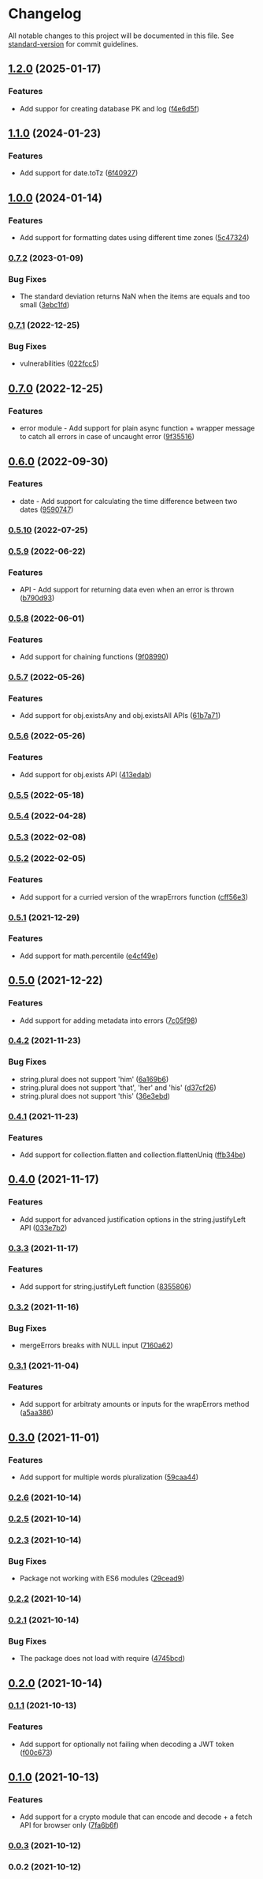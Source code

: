 # Changelog

All notable changes to this project will be documented in this file. See [standard-version](https://github.com/conventional-changelog/standard-version) for commit guidelines.

## [1.2.0](https://github.com/nicolasdao/puffy-core/compare/v1.1.0...v1.2.0) (2025-01-17)


### Features

* Add suppor for creating database PK and log ([f4e6d5f](https://github.com/nicolasdao/puffy-core/commit/f4e6d5f52d5d009d949670f5279081215c68a6c5))

## [1.1.0](https://github.com/nicolasdao/puffy-core/compare/v1.0.0...v1.1.0) (2024-01-23)


### Features

* Add support for date.toTz ([6f40927](https://github.com/nicolasdao/puffy-core/commit/6f40927ad5610bcfb12e0d975316a36c1ea471e5))

## [1.0.0](https://github.com/nicolasdao/puffy-core/compare/v0.7.2...v1.0.0) (2024-01-14)


### Features

* Add support for formatting dates using different time zones ([5c47324](https://github.com/nicolasdao/puffy-core/commit/5c4732495c45d53a3e910187cf327eea466affcf))

### [0.7.2](https://github.com/nicolasdao/puffy-core/compare/v0.7.1...v0.7.2) (2023-01-09)


### Bug Fixes

* The standard deviation returns NaN when the items are equals and too small ([3ebc1fd](https://github.com/nicolasdao/puffy-core/commit/3ebc1fdad6bdbd4fc62ae73d4d8c619b09d6ee9f))

### [0.7.1](https://github.com/nicolasdao/puffy-core/compare/v0.7.0...v0.7.1) (2022-12-25)


### Bug Fixes

* vulnerabilities ([022fcc5](https://github.com/nicolasdao/puffy-core/commit/022fcc59e5162175156f569e34baac89c356eb30))

## [0.7.0](https://github.com/nicolasdao/puffy-core/compare/v0.6.0...v0.7.0) (2022-12-25)


### Features

* error module - Add support for plain async function + wrapper message to catch all errors in case of uncaught error ([9f35516](https://github.com/nicolasdao/puffy-core/commit/9f355169cea5799082adcd62934159766361a153))

## [0.6.0](https://github.com/nicolasdao/puffy-core/compare/v0.5.10...v0.6.0) (2022-09-30)


### Features

* date - Add support for calculating the time difference between two dates ([9590747](https://github.com/nicolasdao/puffy-core/commit/9590747a4f86c72c0600766150b21a86e5b262ee))

### [0.5.10](https://github.com/nicolasdao/puffy-core/compare/v0.5.9...v0.5.10) (2022-07-25)

### [0.5.9](https://github.com/nicolasdao/puffy-core/compare/v0.5.8...v0.5.9) (2022-06-22)


### Features

*  API - Add support for returning data even when an error is thrown ([b790d93](https://github.com/nicolasdao/puffy-core/commit/b790d93999371c621ae42019cc3ea7655622e1e1))

### [0.5.8](https://github.com/nicolasdao/puffy-core/compare/v0.5.7...v0.5.8) (2022-06-01)


### Features

* Add support for chaining functions ([9f08990](https://github.com/nicolasdao/puffy-core/commit/9f089901e3f48363000e6510b191d7a352b54404))

### [0.5.7](https://github.com/nicolasdao/puffy-core/compare/v0.5.6...v0.5.7) (2022-05-26)


### Features

* Add support for obj.existsAny and obj.existsAll APIs ([61b7a71](https://github.com/nicolasdao/puffy-core/commit/61b7a713010cef0029ad68edc373311c4de8fcc4))

### [0.5.6](https://github.com/nicolasdao/puffy-core/compare/v0.5.5...v0.5.6) (2022-05-26)


### Features

* Add support for obj.exists API ([413edab](https://github.com/nicolasdao/puffy-core/commit/413edab3e7c0f2c84b6a4904e7cda833850d3f5a))

### [0.5.5](https://github.com/nicolasdao/puffy-core/compare/v0.5.4...v0.5.5) (2022-05-18)

### [0.5.4](https://github.com/nicolasdao/puffy-core/compare/v0.5.3...v0.5.4) (2022-04-28)

### [0.5.3](https://github.com/nicolasdao/puffy-core/compare/v0.5.2...v0.5.3) (2022-02-08)

### [0.5.2](https://github.com/nicolasdao/puffy-core/compare/v0.5.1...v0.5.2) (2022-02-05)


### Features

* Add support for a curried version of the wrapErrors function ([cff56e3](https://github.com/nicolasdao/puffy-core/commit/cff56e3c09b75380f7a005edeb9a57670d09e46e))

### [0.5.1](https://github.com/nicolasdao/puffy-core/compare/v0.5.0...v0.5.1) (2021-12-29)


### Features

* Add support for math.percentile ([e4cf49e](https://github.com/nicolasdao/puffy-core/commit/e4cf49e703a9e037bf9c7f9d73b21d0288bcb796))

## [0.5.0](https://github.com/nicolasdao/puffy-core/compare/v0.4.2...v0.5.0) (2021-12-22)


### Features

* Add support for adding metadata into errors ([7c05f98](https://github.com/nicolasdao/puffy-core/commit/7c05f98a15d8db20d6ff5de140135c6612aa44f1))

### [0.4.2](https://github.com/nicolasdao/puffy-core/compare/v0.4.1...v0.4.2) (2021-11-23)


### Bug Fixes

* string.plural does not support 'him' ([6a169b6](https://github.com/nicolasdao/puffy-core/commit/6a169b6a5d15384581994a651af5677ed96835b4))
* string.plural does not support 'that', 'her' and 'his' ([d37cf26](https://github.com/nicolasdao/puffy-core/commit/d37cf26c74bfe7dae210b19f040d54bd68736fbb))
* string.plural does not support 'this' ([36e3ebd](https://github.com/nicolasdao/puffy-core/commit/36e3ebd88bca46e0aff5780f11f61e0e00b2a38c))

### [0.4.1](https://github.com/nicolasdao/puffy-core/compare/v0.4.0...v0.4.1) (2021-11-23)


### Features

* Add support for collection.flatten and collection.flattenUniq ([ffb34be](https://github.com/nicolasdao/puffy-core/commit/ffb34be1675f3f03149ddb16fdec33d96138cdf9))

## [0.4.0](https://github.com/nicolasdao/puffy-core/compare/v0.3.3...v0.4.0) (2021-11-17)


### Features

* Add support for advanced justification options in the string.justifyLeft API ([033e7b2](https://github.com/nicolasdao/puffy-core/commit/033e7b29ed669875dd438d03c55861ccaf93c60c))

### [0.3.3](https://github.com/nicolasdao/puffy-core/compare/v0.3.2...v0.3.3) (2021-11-17)


### Features

* Add support for string.justifyLeft function ([8355806](https://github.com/nicolasdao/puffy-core/commit/835580606acab7e47fab1ed85ef5a0c586fedeb3))

### [0.3.2](https://github.com/nicolasdao/puffy-core/compare/v0.3.1...v0.3.2) (2021-11-16)


### Bug Fixes

* mergeErrors breaks with NULL input ([7160a62](https://github.com/nicolasdao/puffy-core/commit/7160a626e4f1e8e8f3772d67f51942a8f3369963))

### [0.3.1](https://github.com/nicolasdao/puffy-core/compare/v0.3.0...v0.3.1) (2021-11-04)


### Features

* Add support for arbitraty amounts or inputs for the wrapErrors method ([a5aa386](https://github.com/nicolasdao/puffy-core/commit/a5aa386a49d8533ce79e93caa6e084ae3a111cf8))

## [0.3.0](https://github.com/nicolasdao/puffy-core/compare/v0.2.6...v0.3.0) (2021-11-01)


### Features

* Add support for multiple words pluralization ([59caa44](https://github.com/nicolasdao/puffy-core/commit/59caa4422abd5bd412b3865e31ddcb4fadaea562))

### [0.2.6](https://github.com/nicolasdao/puffy-core/compare/v0.2.5...v0.2.6) (2021-10-14)

### [0.2.5](https://github.com/nicolasdao/puffy-core/compare/v0.2.3...v0.2.5) (2021-10-14)

### [0.2.3](https://github.com/nicolasdao/puffy-core/compare/v0.2.2...v0.2.3) (2021-10-14)


### Bug Fixes

* Package not working with ES6 modules ([29cead9](https://github.com/nicolasdao/puffy-core/commit/29cead9ddfccc1a07a9067614b0da106e3d71a49))

### [0.2.2](https://github.com/nicolasdao/puffy-core/compare/v0.2.1...v0.2.2) (2021-10-14)

### [0.2.1](https://github.com/nicolasdao/puffy-core/compare/v0.2.0...v0.2.1) (2021-10-14)


### Bug Fixes

* The package does not load with require ([4745bcd](https://github.com/nicolasdao/puffy-core/commit/4745bcda124d930a4d1523d400e545396e0cef0f))

## [0.2.0](https://github.com/nicolasdao/puffy-core/compare/v0.1.1...v0.2.0) (2021-10-14)

### [0.1.1](https://github.com/nicolasdao/puffy-core/compare/v0.1.0...v0.1.1) (2021-10-13)


### Features

* Add support for optionally not failing when decoding a JWT token ([f00c673](https://github.com/nicolasdao/puffy-core/commit/f00c673bd795ffd79c6b749c6c33df12895ebef4))

## [0.1.0](https://github.com/nicolasdao/puffy-core/compare/v0.0.3...v0.1.0) (2021-10-13)


### Features

* Add support for a crypto module that can encode and decode + a fetch API for browser only ([7fa6b6f](https://github.com/nicolasdao/puffy-core/commit/7fa6b6f05befe0b19a83ce03d25bb5754f8a0502))

### [0.0.3](https://github.com/nicolasdao/puffy-core/compare/v0.0.2...v0.0.3) (2021-10-12)

### 0.0.2 (2021-10-12)
